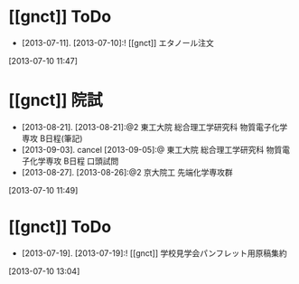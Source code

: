 # [[gnct]] ToDo

* [2013-07-11]. [2013-07-10]:! [[gnct]] エタノール注文

[2013-07-10 11:47] 

# [[gnct]] 院試

* [2013-08-21]. [2013-08-21]:@2 東工大院 総合理工学研究科 物質電子化学専攻 B日程(筆記)
* [2013-09-03]. cancel [2013-09-05]:@ 東工大院 総合理工学研究科 物質電子化学専攻 B日程 口頭試問
* [2013-08-27]. [2013-08-26]:@2 京大院工 先端化学専攻群

[2013-07-10 11:49] 

# [[gnct]] ToDo

* [2013-07-19]. [2013-07-19]:! [[gnct]] 学校見学会パンフレット用原稿集約

[2013-07-10 13:04] 

